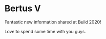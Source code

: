 # Bertus V  
Fantastic new information shared at Build 2020!

Love to spend some time with you guys.
